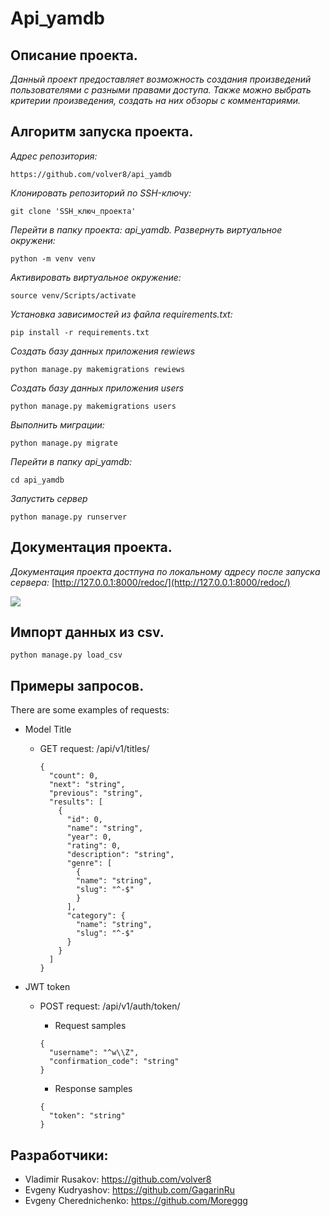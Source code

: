 # Api_yamdb

## Описание проекта.
*Данный проект предоставляет возможность создания произведений пользователями с разными правами доступа.*
*Также можно выбрать критерии произведения, создать на них обзоры с комментариями.*

## Алгоритм запуска проекта.
*Адрес репозитория:*
```
https://github.com/volver8/api_yamdb
```
*Клонировать репозиторий по SSH-ключу:*
```
git clone 'SSH_ключ_проекта'
```
*Перейти в папку проекта: api_yamdb.*
*Развернуть виртуальное окружени:*
```
python -m venv venv
```
*Активировать виртуальное окружение:*
```
source venv/Scripts/activate
```
*Установка зависимостей из файла requirements.txt:*
```
pip install -r requirements.txt
```
*Создать базу данных приложения rewiews*
```
python manage.py makemigrations rewiews
```
*Создать базу данных приложения users*
```
python manage.py makemigrations users
```
*Выполнить миграции:*
```
python manage.py migrate
```
*Перейти в папку api_yamdb:*
```
cd api_yamdb
```
*Запустить сервер*
```
python manage.py runserver 
```
## Документация проекта.
*Документация проекта достпуна по локальному адресу после запуска сервера:* [http://127.0.0.1:8000/redoc/](http://127.0.0.1:8000/redoc/)

![](https://www.ibexa.co/var/site/storage/images/_aliases/ibexa_content_full/3/4/1/0/300143-1-eng-GB/d4255a27c1fa-AdobeStock_261705271_What-is-an-API.jpeg)

## Импорт данных из csv.
```
python manage.py load_csv
```
## Примеры запросов.
There are some examples of requests:
  -  Model Title

      - GET request: /api/v1/titles/
          ```
          {
            "count": 0,
            "next": "string",
            "previous": "string",
            "results": [
              {
                "id": 0,
                "name": "string",
                "year": 0,
                "rating": 0,
                "description": "string",
                "genre": [
                  {
                  "name": "string",
                  "slug": "^-$"
                  }
                ],
                "category": {
                  "name": "string",
                  "slug": "^-$"
                }
              }
            ]
          }
          ```
       
  -  JWT token

      - POST request: /api/v1/auth/token/

        - Request samples
        ```
        {
          "username": "^w\\Z",
          "confirmation_code": "string"
        }
        ```
        - Response samples
        ```
        {
          "token": "string"
        }
        ```

## Разработчики:

- Vladimir Rusakov: https://github.com/volver8
- Evgeny Kudryashov: https://github.com/GagarinRu
- Evgeny Cherednichenko: https://github.com/Moreggg
